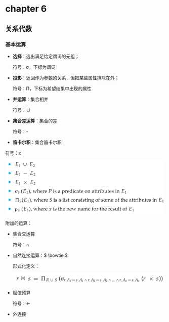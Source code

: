# chapter 6

## 关系代数

### 基本运算

* **选择**：选出满足给定谓词的元组；

  符号：σ，下标为谓词

* **投影**：返回作为参数的关系，但把某些属性排除在外；

  符号：Π，下标为希望结果中出现的属性

* **并运算**：集合相并

  符号：∪

* **集合差运算**：集合的差

  符号：-

*  **笛卡尔积**：集合笛卡尔积

  符号：x

![image-20200203153215718](assets/image-20200203153215718.png)

附加的运算：

* 集合交运算

  符号：∩

* 自然连接运算：$ \bowtie $

  形式化定义：

  ![image-20200203155102085](assets/image-20200203155102085.png)

* 赋值预算

  符号：←

* 外连接


